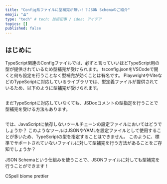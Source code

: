 ```yaml
---
title: "Config系ファイルに型補完が無い！？JSON Schemaのご紹介"
emoji: "⛳"
type: "tech" # tech: 技術記事 / idea: アイデア
topics: []
published: false
---
```


## はじめに

TypeScript関連のConfigファイルでは、必ずと言っていいほどTypeScript用の型が提供されているため型補完が受けられます。
tsconfig.jsonをVSCodeで開くと何も設定を行うことなく型補完が効くことは有名です。
PlaywrightやViteなどのTypeScriptに対応しているライブラリでは、型定義ファイルが提供されているため、以下のように型補完が受けられます。

```ts
```

まだTypeScriptに対応していなくても、JSDocコメントの型指定を行うことで型補完を受ける方法もあります。

```ts
```

では、JavaScriptに依存しないツールチェーンの設定ファイルにおいてはどうでしょうか？
このようなツールはJSONやYAMLを設定ファイルとして使用することが多いため、TypeScriptの型を指定することはできません。
このように、標準でサポートされていないファイルに対して型補完を行う方法があることをご存知でしょうか？

JSON Schemaという仕組みを使うことで、JSONファイルに対しても型補完を行うことができます！

CSpell
biome
prettier
